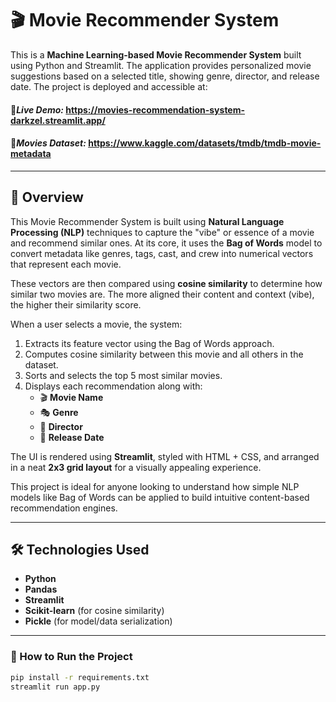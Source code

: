 # 🎬 Movie Recommender System

This is a **Machine Learning-based Movie Recommender System** built using Python and Streamlit. The application provides personalized movie suggestions based on a selected title, showing genre, director, and release date. The project is deployed and accessible at:


#### 🔗***Live Demo:*** https://movies-recommendation-system-darkzel.streamlit.app/
#### 🔗***Movies Dataset:*** https://www.kaggle.com/datasets/tmdb/tmdb-movie-metadata
---

## 📌 Overview

This Movie Recommender System is built using **Natural Language Processing (NLP)** techniques to capture the "vibe" or essence of a movie and recommend similar ones. At its core, it uses the **Bag of Words** model to convert metadata like genres, tags, cast, and crew into numerical vectors that represent each movie.

These vectors are then compared using **cosine similarity** to determine how similar two movies are. The more aligned their content and context (vibe), the higher their similarity score.

When a user selects a movie, the system:

1. Extracts its feature vector using the Bag of Words approach.
2. Computes cosine similarity between this movie and all others in the dataset.
3. Sorts and selects the top 5 most similar movies.
4. Displays each recommendation along with:
   - 🎬 **Movie Name**
   - 🎭 **Genre**
   - 🎥 **Director**
   - 📅 **Release Date**

The UI is rendered using **Streamlit**, styled with HTML + CSS, and arranged in a neat **2x3 grid layout** for a visually appealing experience.

This project is ideal for anyone looking to understand how simple NLP models like Bag of Words can be applied to build intuitive content-based recommendation engines.

---

## 🛠️ Technologies Used

- **Python**
- **Pandas**
- **Streamlit**
- **Scikit-learn** (for cosine similarity)
- **Pickle** (for model/data serialization)

---

### 🚀 How to Run the Project

```bash
pip install -r requirements.txt
streamlit run app.py
